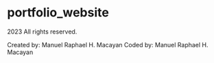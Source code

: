 # portfolio_website

2023 All rights reserved.

Created by: Manuel Raphael H. Macayan
Coded by: Manuel Raphael H. Macayan

